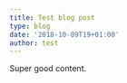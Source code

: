 ```yaml
---
title: Test blog post
type: blog
date: '2018-10-09T19+01:00'
author: test
---
```


Super good content.